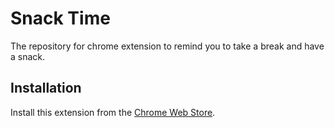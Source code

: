# Snack Time

The repository for chrome extension to remind you to take a break and have a snack.

## Installation

Install this extension from the [Chrome Web Store](https://chromewebstore.google.com/detail/snack-time/okaijbdacnkekgchlligfkjccijcghfn).


